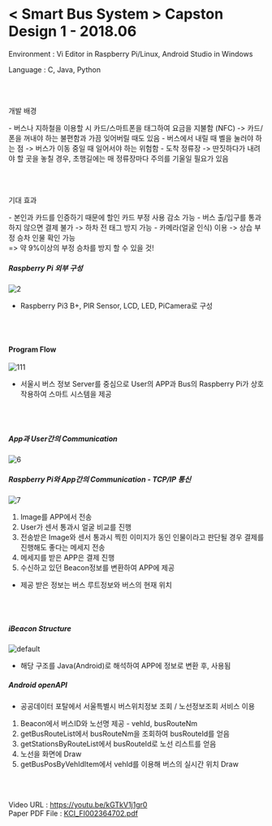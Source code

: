 # < Smart Bus System > Capston Design 1 - 2018.06

<p> Environment : Vi Editor in Raspberry Pi/Linux, Android Studio in Windows </p>
<p> Language : C, Java, Python </p>

<br><br>

<p> 개발 배경 </p>
- 버스나 지하철을 이용할 시 카드/스마트폰을 태그하여 요금을 지불함 (NFC) -> 카드/폰을 꺼내야 하는 불편함과 가끔 잊어버릴 때도 있음
- 버스에서 내릴 때 벨을 눌러야 하는 점 -> 버스가 이동 중일 때 일어서야 하는 위험함
- 도착 정류장 -> 딴짓하다가 내려야 할 곳을 놓칠 경우, 초행길에는 매 정류장마다 주의를 기울일 필요가 있음

<br><br>

<p> 기대 효과 </p> 
- 본인과 카드를 인증하기 때문에 할인 카드 부정 사용 감소 가능
- 버스 출/입구를 통과하지 않으면 결제 불가 -> 하차 전 태그 방지 가능
- 카메라(얼굴 인식) 이용 -> 상습 부정 승차 인물 확인 가능
<br>=> 약 9%이상의 부정 승차를 방지 할 수 있을 것!

##### Raspberry Pi 외부 구성
![2](https://user-images.githubusercontent.com/21214309/48603650-86d38c80-e9ba-11e8-9fb8-0601d586e4f3.JPG)

- Raspberry Pi3 B+, PIR Sensor, LCD, LED, PiCamera로 구성

<br><br>

#### Program Flow
![111](https://user-images.githubusercontent.com/21214309/48603654-876c2300-e9ba-11e8-9f60-4b693bcf7747.JPG)

- 서울시 버스 정보 Server를 중심으로 User의 APP과 Bus의 Raspberry Pi가 상호작용하여 스마트 시스템을 제공

<br><br>

##### App과 User간의 Communication
![6](https://user-images.githubusercontent.com/21214309/48603651-86d38c80-e9ba-11e8-8a95-b9fecb30f258.JPG)

##### Raspberry Pi와 App간의 Communication - TCP/IP 통신
![7](https://user-images.githubusercontent.com/21214309/48603652-86d38c80-e9ba-11e8-8583-2eadd47a2e19.JPG)

1) Image를 APP에서 전송
2) User가 센서 통과시 얼굴 비교를 진행
3) 전송받은 Image와 센서 통과시 찍힌 이미지가 동인 인물이라고 판단될 경우 결제를 진행해도 좋다는 메세지 전송
4) 메세지를 받은 APP은 결제 진행
5) 수신하고 있던 Beacon정보를 변환하여 APP에 제공
  - 제공 받은 정보는 버스 루트정보와 버스의 현재 위치

<br><br>

##### iBeacon Structure
![default](https://user-images.githubusercontent.com/21214309/48603648-863af600-e9ba-11e8-8351-f012c6551407.JPG)

- 해당 구조를 Java(Android)로 해석하여 APP에 정보로 변환 후, 사용됨 <br>

##### Android openAPI
- 공공데이터 포탈에서 서울특별시 버스위치정보 조회 / 노선정보조회 서비스 이용
1) Beacon에서 버스ID와 노선명 제공 - vehId, busRouteNm
2) getBusRouteList에서 busRouteNm을 조회하여 busRouteId를 얻음
3) getStationsByRouteList에서 busRouteId로 노선 리스트를 얻음
4) 노선을 화면에 Draw
5) getBusPosByVehIdItem에서 vehId를 이용해 버스의 실시간 위치 Draw

<br><br>

Video URL : https://youtu.be/kGTkV1j1gr0 <br>
Paper PDF File : [KCI_FI002364702.pdf](https://github.com/YouMinJung/SmartBusSystem/files/2588253/KCI_FI002364702.pdf)






